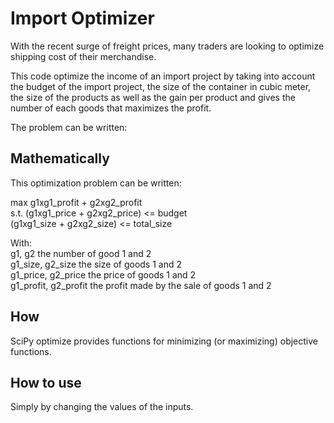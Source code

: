 # Import Optimizer

With the recent surge of freight prices, many traders are looking to optimize shipping cost of their merchandise.

This code optimize the income of an import project by taking into account the budget of the import project, the size of the container in cubic meter, the size of the products as well as the gain per product and gives the number of each goods that maximizes the profit.

The problem can be written:


## Mathematically

This optimization problem can be written:

max g1xg1_profit + g2xg2_profit  
s.t. (g1xg1_price + g2xg2_price) <= budget  
     (g1xg1_size + g2xg2_size) <= total_size 

With:  
g1, g2 the number of good 1 and 2  
g1_size, g2_size the size of goods 1 and 2  
g1_price, g2_price the price of goods 1 and 2  
g1_profit, g2_profit the profit made by the sale of goods 1 and 2  


## How
SciPy optimize provides functions for minimizing (or maximizing) objective functions.


## How to use
Simply by changing the values of the inputs.
